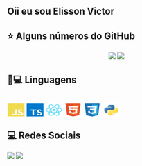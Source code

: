 ## Oii eu sou Elisson Victor


## ⭐ Alguns números do GitHub

<p align = "center">
  <img src = "https://github-readme-stats.vercel.app/api?username=EVCG&show_icons=true&theme=merko&line_height=27&hide=contribs">
  <img src = "https://github-readme-stats.vercel.app/api/top-langs/?username=fabiostefani&hide=css,java,html&theme=merko">  
</p>

## 🚀💻 Linguagens

<div style="display: inline_block"><br>
  <img align="center" alt="Rafa-Js" height="30" width="40" src="https://raw.githubusercontent.com/devicons/devicon/master/icons/javascript/javascript-plain.svg">
  <img align="center" alt="Rafa-Ts" height="30" width="40" src="https://raw.githubusercontent.com/devicons/devicon/master/icons/typescript/typescript-plain.svg">
  <img align="center" alt="Rafa-React" height="30" width="40" src="https://raw.githubusercontent.com/devicons/devicon/master/icons/react/react-original.svg">
  <img align="center" alt="Rafa-HTML" height="30" width="40" src="https://raw.githubusercontent.com/devicons/devicon/master/icons/html5/html5-original.svg">
  <img align="center" alt="Rafa-CSS" height="30" width="40" src="https://raw.githubusercontent.com/devicons/devicon/master/icons/css3/css3-original.svg">
  <img align="center" alt="Rafa-Python" height="30" width="40" src="https://raw.githubusercontent.com/devicons/devicon/master/icons/python/python-original.svg">

 </div>
 
## 💻 Redes Sociais
 <div>
<!--     <a href="https://discord.gg/vcg7949" target="_blank"><img src="https://img.shields.io/badge/Discord-7289DA?style=for-the-badge&logo=discord&logoColor=white" target="_blank"></a> -->
    <a href="https://instagram.com/rafaballerini" target="_blank"><img src="https://img.shields.io/badge/-Instagram-%23E4405F?style=for-the-badge&logo=instagram&logoColor=white" target="_blank"></a> 
    <a href="https://www.linkedin.com/in/elisson-siqueira-bab539234" target="_blank"><img src="https://img.shields.io/badge/-LinkedIn-%230077B5?style=for-the-badge&logo=linkedin&logoColor=white" 
</div>
  
